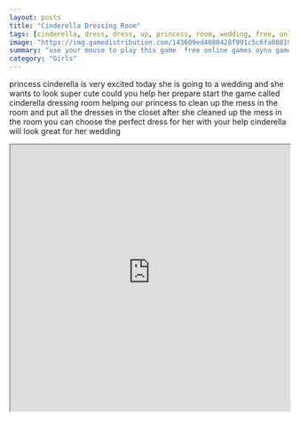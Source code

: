 ```yaml
---
layout: posts
title: "Cinderella Dressing Room"
tags: [cinderella, dress, dress, up, princess, room, wedding, free, online, games, oyna, game, free, games, play, play, games]
image: "https://img.gamedistribution.com/143609ed4080428f991c5c6fa08819fa.jpg"
summary: "use your mouse to play this game  free online games oyna game free games play play games"
category: "Girls"
---
```


princess cinderella is very excited today she is going to a wedding and she wants to look super cute could you help her prepare start the game called cinderella dressing room helping our princess to clean up the mess in the room and put all the dresses in the closet after she cleaned up the mess in the room you can choose the perfect dress for her with your help cinderella will look great for her wedding

<iframe width="100%" height="480px;" src="https://flash.gamedistribution.com?game=143609ed4080428f991c5c6fa08819fa"></iframe>